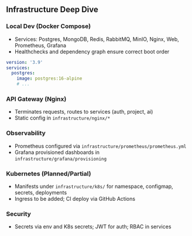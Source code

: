 ## Infrastructure Deep Dive

### Local Dev (Docker Compose)

- Services: Postgres, MongoDB, Redis, RabbitMQ, MinIO, Nginx, Web, Prometheus, Grafana
- Healthchecks and dependency graph ensure correct boot order

```1:40:/workspace/worldbest/docker-compose.yml
version: '3.9'
services:
  postgres:
    image: postgres:16-alpine
    # ...
```

### API Gateway (Nginx)

- Terminates requests, routes to services (auth, project, ai)
- Static config in `infrastructure/nginx/*`

### Observability

- Prometheus configured via `infrastructure/prometheus/prometheus.yml`
- Grafana provisioned dashboards in `infrastructure/grafana/provisioning`

### Kubernetes (Planned/Partial)

- Manifests under `infrastructure/k8s/` for namespace, configmap, secrets, deployments
- Ingress to be added; CI deploy via GitHub Actions

### Security

- Secrets via env and K8s secrets; JWT for auth; RBAC in services

